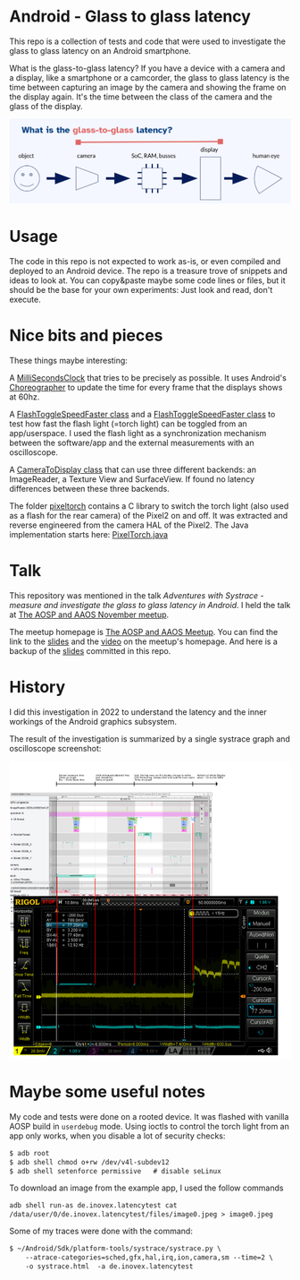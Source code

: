# Android - Glass to glass latency

This repo is a collection of tests and code that were used to investigate the
glass to glass latency on an Android smartphone.

What is the glass-to-glass latency? If you have a device with a camera and a
display, like a smartphone or a camcorder, the glass to glass latency is the
time between capturing an image by the camera and showing the frame on the
display again.  It's the time between the class of the camera and the glass of
the display.

![Glass to glass latency](pics/glass-to-glass-latency--image-from-slides.png)

# Usage

The code in this repo is not expected to work as-is, or even compiled and
deployed to an Android device. The repo is a treasure trove of snippets and
ideas to look at. You can copy&paste maybe some code lines or files, but it
should be the base for your own experiments: Just look and read, don't execute.

# Nice bits and pieces

These things maybe interesting:

A [MilliSecondsClock](./app/src/main/java/de/inovex/latencytest/MilliSecondsClock.java)
that tries to be precisely as possible. It uses Android's
[Choreographer](https://developer.android.com/reference/android/view/Choreographer)
to update the time for every frame that the displays shows at 60hz.

A [FlashToggleSpeedFaster class](app/src/main/java/de/inovex/latencytest/FlashToggleSpeed.java)
and a [FlashToggleSpeedFaster class](app/src/main/java/de/inovex/latencytest/FlashToggleSpeedFaster.java)
to test how fast the flash light (=torch light) can be toggled from an app/userspace.
I used the flash light as a synchronization mechanism between the software/app
and the external measurements with an oscilloscope.

A [CameraToDisplay class](app/src/main/java/de/inovex/latencytest/CameraToDisplay.java)
that can use three different backends: an ImageReader, a Texture View and
SurfaceView. If found no latency differences between these three backends.

The folder [pixeltorch](pixeltorch/) contains a C library to switch the torch
light (also used as a flash for the rear camera) of the Pixel2 on and off.
It was extracted and reverse engineered from the camera HAL of the Pixel2.
The Java implementation starts here:
[PixelTorch.java](app/src/main/java/de/inovex/latencytest/PixelTorch.java)


# Talk

This repository was mentioned in the talk *Adventures with Systrace - measure
and investigate the glass to glass latency in Android*. I held the talk
at [The AOSP and AAOS November meetup](https://www.meetup.com/the-aosp-and-aaos-meetup/events/296399142/).

The meetup homepage is
[The AOSP and AAOS Meetup](https://aospandaaos.github.io/#the-november-2023-meetup).
You can find the link to the [slides](https://2net.co.uk/slides/aosp-aaos-meetup/2023-november-slengfeld-glass-to-glass-latency.pdf)
and the [video](https://youtu.be/NKP4JcVegbY) on the meetup's homepage.
And here is a backup of the [slides](talk/Talk_Stefan-Lengfeld_glass-to-glass-latency-in-Android.v1.pdf)
committed in this repo.


# History

I did this investigation in 2022 to understand the latency and the inner
workings of the Android graphics subsystem.

The result of the investigation is summarized by a single systrace graph and
oscilloscope screenshot:

![systrace graph and oscilloscope screenshot](pics/2022-03-15-torch-to-camera-to-display.systrace-oszi.png)


# Maybe some useful notes

My code and tests were done on a rooted device. It was flashed with vanilla
AOSP build in `userdebug` mode. Using ioctls to control the torch light
from an app only works, when you disable a lot of security checks:

    $ adb root
    $ adb shell chmod o+rw /dev/v4l-subdev12
    $ adb shell setenforce permissive   # disable seLinux

To download an image from the example app, I used the follow commands

    adb shell run-as de.inovex.latencytest cat /data/user/0/de.inovex.latencytest/files/image0.jpeg > image0.jpeg

Some of my traces were done with the command:

    $ ~/Android/Sdk/platform-tools/systrace/systrace.py \
        --atrace-categories=sched,gfx,hal,irq,ion,camera,sm --time=2 \
        -o systrace.html  -a de.inovex.latencytest
